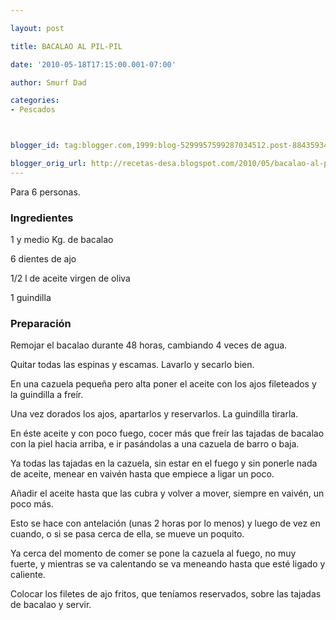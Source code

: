```yaml
---

layout: post

title: BACALAO AL PIL-PIL

date: '2010-05-18T17:15:00.001-07:00'

author: Smurf Dad

categories:
- Pescados



blogger_id: tag:blogger.com,1999:blog-5299957599287034512.post-8843593450405614066

blogger_orig_url: http://recetas-desa.blogspot.com/2010/05/bacalao-al-pil-pil.html
---
```


Para 6 personas.

<h3>Ingredientes</h3>

1 y medio Kg. de bacalao

6 dientes de ajo

1/2 l de aceite virgen de oliva

1 guindilla

<h3>Preparación</h3>

Remojar el bacalao durante 48 horas, cambiando 4 veces de agua.

Quitar todas las espinas y escamas. Lavarlo y secarlo bien.

En una cazuela pequeña pero alta poner el aceite con los ajos fileteados y la guindilla a freír.

Una vez dorados los ajos, apartarlos y reservarlos. La guindilla tirarla.

En éste aceite y con poco fuego, cocer más que freír las tajadas de bacalao con la piel hacia arriba, e ir pasándolas a una cazuela de barro o baja.

Ya todas las tajadas en la cazuela, sin estar en el fuego y sin ponerle nada de aceite, menear en vaivén hasta que empiece a ligar un poco.

Añadir el aceite hasta que las cubra y volver a mover, siempre en vaivén, un poco más.

Esto se hace con antelación (unas 2 horas por lo menos) y luego de vez en cuando, o si se pasa cerca de ella, se mueve un poquito.

Ya cerca del momento de comer se pone la cazuela al fuego, no muy fuerte, y mientras se va calentando se va meneando hasta que esté ligado y caliente.

Colocar los filetes de ajo fritos, que teníamos reservados, sobre las tajadas de bacalao y servir.

